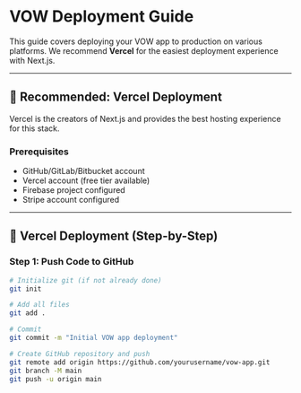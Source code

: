 # VOW Deployment Guide

This guide covers deploying your VOW app to production on various platforms. We recommend **Vercel** for the easiest deployment experience with Next.js.

---

## 🎯 Recommended: Vercel Deployment

Vercel is the creators of Next.js and provides the best hosting experience for this stack.

### Prerequisites
- GitHub/GitLab/Bitbucket account
- Vercel account (free tier available)
- Firebase project configured
- Stripe account configured

---

## 🚀 Vercel Deployment (Step-by-Step)

### Step 1: Push Code to GitHub
```bash
# Initialize git (if not already done)
git init

# Add all files
git add .

# Commit
git commit -m "Initial VOW app deployment"

# Create GitHub repository and push
git remote add origin https://github.com/yourusername/vow-app.git
git branch -M main
git push -u origin main
